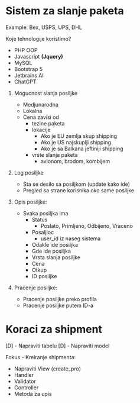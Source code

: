 # Sistem za slanje paketa 
Example: Bex, USPS, UPS, DHL

Koje tehnologije koristimo?
- PHP OOP
- Javascript **(Jquery)**
- MySQL
- Bootstrap 5
- Jetbrains AI 
- ChatGPT

1. Mogucnost slanja posiljke
   - Medjunarodna 
   - Lokalna
   - Cena zavisi od
      - tezine paketa
      - lokacije
        - Ako je EU zemlja skup shipping
        - Ako je US najskuplji shipping
        - Ako je sa Balkana jeftiniji shipping
      - vrste slanja paketa
        - avionom, brodom, kombijem
   
2. Log posiljke
   - Sta se desilo sa posiljkom (update kako ide)
   - Pregled sa strane korisnika oko same posiljke

3. Opis posiljke:
   - Svaka posiljka ima 
     - Status 
       - Poslato, Primljeno, Odbijeno, Vraceno
     - Posaljioc 
       - user_id iz naseg sistema
     - Odakle ide posiljka
     - Gde ide posiljka
     - Vrsta slanja posiljke
     - Cena
     - Otkup
     - ID posiljke


4. Pracenje posiljke:
   - Pracenje posiljke preko profila
   - Pracenje posiljke putem ID-a



# Koraci za shipment
[D] - Napraviti tabelu
[D] - Napraviti model

Fokus - Kreiranje shipmenta:
- Napraviti View (create_pro)
- Handler
- Validator
- Controller
- Metoda za upis